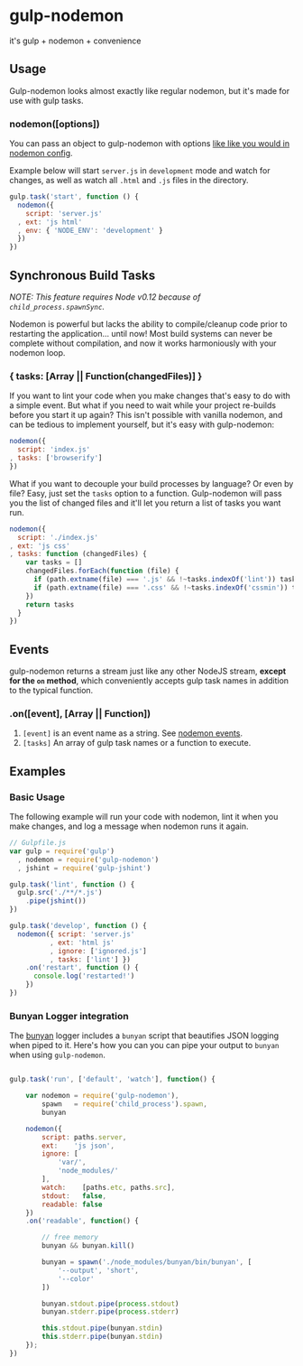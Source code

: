 gulp-nodemon
===========

it's gulp + nodemon + convenience

## Usage

Gulp-nodemon looks almost exactly like regular nodemon, but it's made for use with gulp tasks.

### **nodemon([options])**

You can pass an object to gulp-nodemon with options [like like you would in nodemon config](https://github.com/remy/nodemon#config-files).

Example below will start `server.js` in `development` mode and watch for changes, as well as watch all `.html` and `.js` files in the directory.
```javascript
gulp.task('start', function () {
  nodemon({
    script: 'server.js'
  , ext: 'js html'
  , env: { 'NODE_ENV': 'development' }
  })
})
```

## Synchronous Build Tasks

*NOTE: This feature requires Node v0.12 because of `child_process.spawnSync`.*

Nodemon is powerful but lacks the ability to compile/cleanup code prior to restarting the application... until now! Most build systems can never be complete without compilation, and now it works harmoniously with your nodemon loop.

### **{ tasks: [Array || Function(changedFiles)] }**

If you want to lint your code when you make changes that's easy to do with a simple event. But what if you need to wait while your project re-builds before you start it up again? This isn't possible with vanilla nodemon, and can be tedious to implement yourself, but it's easy with gulp-nodemon:
```javascript
nodemon({
  script: 'index.js'
, tasks: ['browserify']
})
```

What if you want to decouple your build processes by language? Or even by file? Easy, just set the `tasks` option to a function. Gulp-nodemon will pass you the list of changed files and it'll let you return a list of tasks you want run.
```javascript
nodemon({
  script: './index.js'
, ext: 'js css'
, tasks: function (changedFiles) {
    var tasks = []
    changedFiles.forEach(function (file) {
      if (path.extname(file) === '.js' && !~tasks.indexOf('lint')) tasks.push('lint')
      if (path.extname(file) === '.css' && !~tasks.indexOf('cssmin')) tasks.push('cssmin')
    })
    return tasks
  }
})
```

## Events

gulp-nodemon returns a stream just like any other NodeJS stream, **except for the `on` method**, which conveniently accepts gulp task names in addition to the typical function.

### **.on([event], [Array || Function])**

1. `[event]` is an event name as a string. See [nodemon events](https://github.com/remy/nodemon/blob/master/doc/events.md).
2. `[tasks]` An array of gulp task names or a function to execute.

## Examples

### Basic Usage

The following example will run your code with nodemon, lint it when you make changes, and log a message when nodemon runs it again.

```javascript
// Gulpfile.js
var gulp = require('gulp')
  , nodemon = require('gulp-nodemon')
  , jshint = require('gulp-jshint')

gulp.task('lint', function () {
  gulp.src('./**/*.js')
    .pipe(jshint())
})

gulp.task('develop', function () {
  nodemon({ script: 'server.js'
          , ext: 'html js'
          , ignore: ['ignored.js']
          , tasks: ['lint'] })
    .on('restart', function () {
      console.log('restarted!')
    })
})
```

### Bunyan Logger integration

The [bunyan](https://github.com/trentm/node-bunyan/) logger includes a `bunyan` script that beautifies JSON logging when piped to it. Here's how you can you can pipe your output to `bunyan` when using `gulp-nodemon`.

```javascript

gulp.task('run', ['default', 'watch'], function() {

    var nodemon = require('gulp-nodemon'),
        spawn   = require('child_process').spawn,
        bunyan

    nodemon({
        script: paths.server,
        ext:    'js json',
        ignore: [
            'var/',
            'node_modules/'
        ],
        watch:    [paths.etc, paths.src],
        stdout:   false,
        readable: false
    })
    .on('readable', function() {

        // free memory
        bunyan && bunyan.kill()

        bunyan = spawn('./node_modules/bunyan/bin/bunyan', [
            '--output', 'short',
            '--color'
        ])

        bunyan.stdout.pipe(process.stdout)
        bunyan.stderr.pipe(process.stderr)

        this.stdout.pipe(bunyan.stdin)
        this.stderr.pipe(bunyan.stdin)
    });
})
```
